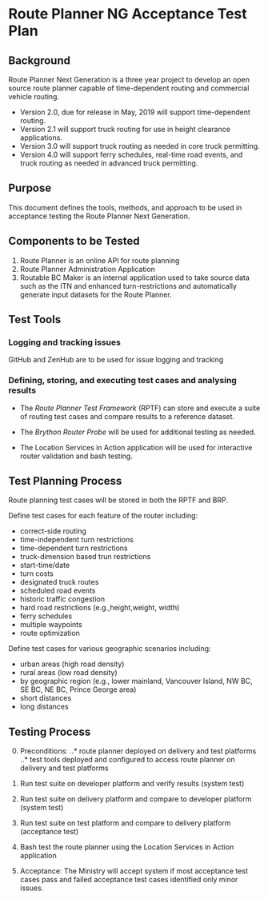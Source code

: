 # Route Planner NG Acceptance Test Plan

## Background
Route Planner Next Generation is a three year project to develop an open source route planner capable of time-dependent routing and commercial vehicle routing.

- Version 2.0, due for release in May, 2019 will support time-dependent routing. 
- Version 2.1 will support truck routing for use in height clearance applications.
- Version 3.0 will support truck routing as needed in core truck permitting.
- Version 4.0 will support ferry schedules, real-time road events, and truck routing as needed in advanced truck permitting.

## Purpose
This document defines the tools, methods, and approach to be used in acceptance testing the Route Planner Next Generation.

## Components to be Tested
1. Route Planner is an online API for route planning
2. Route Planner Administration Application
3. Routable BC Maker is an internal application used to take source data such as the ITN and enhanced turn-restrictions and automatically generate input datasets for the Route Planner.

## Test Tools

### Logging and tracking issues

GitHub and ZenHub are to be used for issue logging and tracking

### Defining, storing, and executing test cases and analysing results

- The *Route Planner Test Framework* (RPTF) can store and execute a suite of routing test cases and compare results to a reference dataset. 

- The *Brython Router Probe* will be used for additional testing as needed.

- The Location Services in Action application will be used for interactive router validation and bash testing.

## Test Planning Process

Route planning test cases will be stored in both the RPTF and BRP.

Define test cases for each feature of the router including:
 - correct-side routing
 - time-independent turn restrictions
 - time-dependent turn restrictions
 - truck-dimension based trun restrictions
 - start-time/date
 - turn costs
 - designated truck routes
 - scheduled road events
 - historic traffic congestion
 - hard road restrictions (e.g.,height,weight, width)
 - ferry schedules
 - multiple waypoints
 - route optimization
 

Define test cases for various geographic scenarios including:
 - urban areas (high road density)
 - rural areas (low road density)
 - by geographic region (e.g., lower mainland, Vancouver Island, NW BC, SE BC, NE BC, Prince George area)
 - short distances
 - long distances


## Testing Process

0. Preconditions:
..* route planner deployed on delivery and test platforms
..* test tools deployed and configured to access route planner on delivery and test platforms

1. Run test suite on developer platform and verify results (system test)

2. Run test suite on delivery platform and compare to developer platform (system test)

3. Run test suite on test platform and compare to delivery platform (acceptance test)

4. Bash test the route planner using the Location Services in Action application

5. Acceptance: The Ministry will accept system if most acceptance test cases pass and failed acceptance test cases identified only minor issues.
